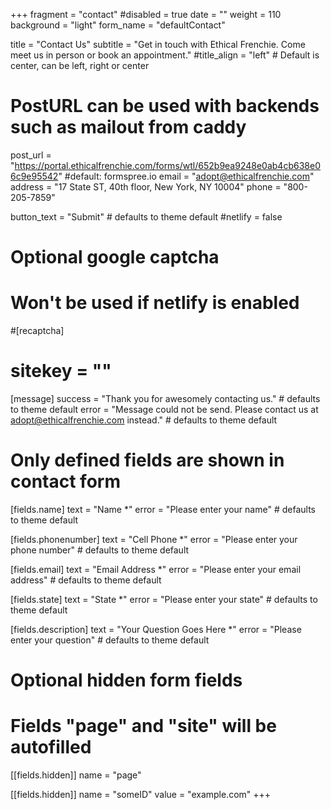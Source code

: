 +++
fragment = "contact"
#disabled = true
date = ""
weight = 110
background = "light"
form_name = "defaultContact"

title = "Contact Us"
subtitle  = "Get in touch with Ethical Frenchie. Come meet us in person or book an appointment."
#title_align = "left" # Default is center, can be left, right or center

# PostURL can be used with backends such as mailout from caddy
post_url = "https://portal.ethicalfrenchie.com/forms/wtl/652b9ea9248e0ab4cb638e06c9e95542" #default: formspree.io
email = "adopt@ethicalfrenchie.com"
address = "17 State ST, 40th floor, New York, NY 10004"
phone = "800-205-7859"

button_text = "Submit" # defaults to theme default
#netlify = false

# Optional google captcha
# Won't be used if netlify is enabled
#[recaptcha]
#  sitekey = ""

[message]
  success = "Thank you for awesomely contacting us." # defaults to theme default
  error = "Message could not be send. Please contact us at adopt@ethicalfrenchie.com instead." # defaults to theme default

# Only defined fields are shown in contact form
[fields.name]
  text = "Name *"
  error = "Please enter your name" # defaults to theme default

[fields.phonenumber]
  text = "Cell Phone *"
  error = "Please enter your phone number" # defaults to theme default

[fields.email]
  text = "Email Address *"
  error = "Please enter your email address" # defaults to theme default

[fields.state]
  text = "State *"
  error = "Please enter your state" # defaults to theme default

[fields.description]
  text = "Your Question Goes Here *"
  error = "Please enter your question" # defaults to theme default

# Optional hidden form fields
# Fields "page" and "site" will be autofilled
[[fields.hidden]]
  name = "page"

[[fields.hidden]]
  name = "someID"
  value = "example.com"
+++